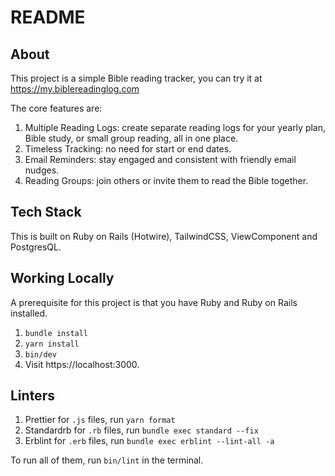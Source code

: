 # README

## About

This project is a simple Bible reading tracker, you can try it at https://my.biblereadinglog.com

The core features are:

1. Multiple Reading Logs: create separate reading logs for your yearly plan, Bible study, or small group reading, all in one place.
2. Timeless Tracking: no need for start or end dates.
3. Email Reminders: stay engaged and consistent with friendly email nudges.
4. Reading Groups: join others or invite them to read the Bible together.

## Tech Stack

This is built on Ruby on Rails (Hotwire), TailwindCSS, ViewComponent and PostgresQL.

## Working Locally

A prerequisite for this project is that you have Ruby and Ruby on Rails installed.

1. `bundle install`
2. `yarn install`
3. `bin/dev`
4. Visit https://localhost:3000.

## Linters

1. Prettier for `.js` files, run `yarn format`
2. Standardrb for `.rb` files, run `bundle exec standard --fix`
3. Erblint for `.erb` files, run `bundle exec erblint --lint-all -a`

To run all of them, run `bin/lint` in the terminal.
